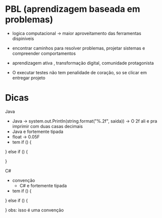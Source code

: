 # PBL (aprendizagem baseada em problemas)

- logica computacional -> maior aproveitamento das ferramentas dispiniveis

- encontrar caminhos para resolver problemas, projetar sistemas e compreender comportamentos

- aprendizagem ativa , transformação digital, comunidade protagonista

- O executar testes não tem penalidade de coração, so se clicar em entregar projeto


# Dicas
  Java
  - Java -> system.out.PrintIn(string.format("%.2f", saida)) -> O 2f ali e pra imprimir com duas casas decimais
  - Java e fortemente tipada
  - float -> 0.05F
  - tem if () {

  } else if () {

  }

  C#

  - convenção
    - C# e fortemente tipada
  - tem if () 
  {

  } 
  else if () 
  {

  }
    obs: isso é uma convenção  

